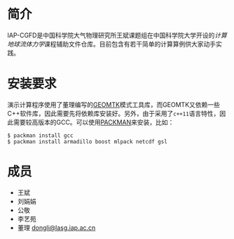 简介
==

IAP-CGFD是中国科学院大气物理研究所王斌课题组在中国科学院大学开设的*计算地球流体力学*课程辅助文件仓库。目前包含有若干简单的计算算例供大家动手实践。

安装要求
====

演示计算程序使用了董理编写的[GEOMTK](https://github.com/dongli/geomtk)模式工具库，而GEOMTK又依赖一些C++软件库，因此需要先将依赖库安装好。另外，由于采用了`c++11`语言特性，因此需要较高版本的GCC。可以使用[PACKMAN](https://github.com/dongli/packman)来安装，比如：
```
$ packman install gcc
$ packman install armadillo boost mlpack netcdf gsl
```

成员
==

- 王斌
- 刘娟娟
- 公敬
- 李艺苑
- 董理 <dongli@lasg.iap.ac.cn>